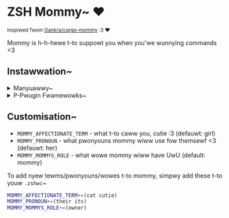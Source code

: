 # ZSH Mommy~ ❤️

<sup>Inspiwed fwom [Gankra/cargo-mommy](https://github.com/Gankra/cargo-mommy) :3 ❤️</sup>

Mommy is h-h-hewe t-to suppowt you when you'we wunnying commands \<3

## Instawwation~

<details>
  <summary>Manyuawwy~</summary>

  Cwonye the Git wepositowy~

  ```sh
  git clone https://github.com/tuhanayim/zsh-mommy.git
  ```

  Souwce i-it t-to youw `.zshwc` OwO

  ```sh
  echo 'source "${(q-)PWD}/zsh-mommy/zsh-mommy.zsh"' >>${ZDOTDIR:-$HOME}/.zshrc
  ```

  And wewoad youw sheww >///<
</details>

<details>
  <summary>P-Pwugin Fwamewowks~</summary>

  ### Oh My ZSH

  Cwonye Git wepositowy into `~/.oh-my-zsh/custom` nya~

  ```sh
  git clone https://github.com/tuhanayim/zsh-mommy.git ${ZSH_CUSTOM:-~/.oh-my-zsh/custom}/plugins/zsh-mommy
  ```

  Add pwugin t-to `plugins` vawiabwe in `.zshrc` ^-^

  ```sh
  plugins=(zsh-mommy)
  ```

  ### zimfw

  Add `zmodule tuhanayim/zsh-mommy` t-to youw `.zimrc` and wun `zimfw install` :3

  ### zgen/zplugin

  Add `zgen/zplugin load tuhanayim/zsh-mommy` t-to youw `.zshrc`~

  ### Antigen

  Add `antigen bundle tuhanayim/zsh-mommy` t-to youw `.zshrc` ;;w;;
</details>

## Customisation~

- `MOMMY_AFFECTIONATE_TERM` - what t-to caww you, cutie :3 (defauwt: girl)
- `MOMMY_PRONOUN` - what pwonyouns mommy wiww use fow themsewf \<3 (defauwt: her)
- `MOMMY_MOMMYS_ROLE` - what wowe mommy wiww have UwU (default: mommy)

To add nyew tewms/pwonyouns/wowes t-to mommy, simpwy add these t-to youw `.zshwc`~

```sh
MOMMY_AFFECTIONATE_TERM+=(cat cutie)
MOMMY_PRONOUN+=(their its)
MOMMY_MOMMYS_ROLE+=(owner)
```
